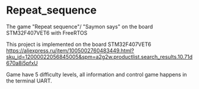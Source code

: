# Repeat_sequence 
The game "Repeat sequence"/ "Saymon says" on the board STM32F407VET6 with FreeRTOS

This project is implemented on the board STM32F407VET6 https://aliexpress.ru/item/1005002760483449.html?sku_id=12000022056845005&spm=a2g2w.productlist.search_results.10.71d670a8i5pfxU

Game have 5 difficulty levels, all information and control game happens in the terminal UART.
